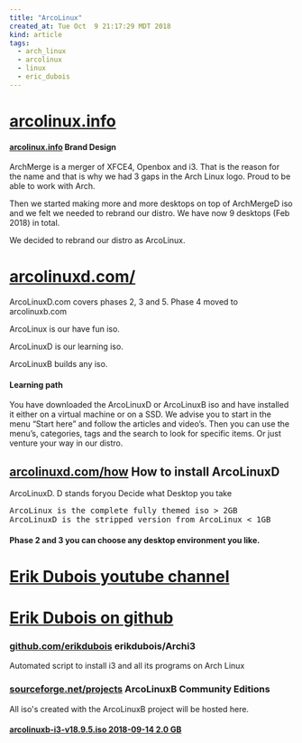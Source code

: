 ```yaml
---
title: "ArcoLinux"
created_at: Tue Oct  9 21:17:29 MDT 2018
kind: article
tags:
  - arch_linux
  - arcolinux
  - linux
  - eric_dubois
---
```


<h1>
  <a href="https://arcolinux.info/" target="_blank">arcolinux.info</a>
</h1>

<h4>
  <a href="https://arcolinux.info/brand-design/" target="_blank">arcolinux.info</a>
  Brand Design
</h4>

ArchMerge is a merger of XFCE4, Openbox and i3. That is the reason for
the name and that is why we had 3 gaps in the Arch Linux logo. Proud to
be able to work with Arch.

Then we started making more and more desktops on top of ArchMergeD iso
and we felt we needed to rebrand our distro. We have now 9 desktops
(Feb 2018) in total.

We decided to rebrand our distro as ArcoLinux.

<h1>
  <a href="https://arcolinuxd.com/" target="_blank">arcolinuxd.com/</a>
</h1>

ArcoLinuxD.com covers phases 2, 3 and 5. Phase 4 moved to arcolinuxb.com

ArcoLinux is our have fun iso.

ArcoLinuxD is our learning iso.

ArcoLinuxB builds any iso.

<h4>Learning path</h4>

You have downloaded the ArcoLinuxD or ArcoLinuxB iso and have installed
it either on a virtual machine or on a SSD. We advise you to start in
the menu “Start here” and follow the articles and video’s. Then
you can use the menu’s, categories, tags and the search to look for
specific items. Or just venture your way in our distro.

<h2>
  <a href="https://arcolinuxd.com/how-to-install-arcolinuxd/#" target="_blank">arcolinuxd.com/how</a>
  How to install ArcoLinuxD
</h2>

ArcoLinuxD. D stands foryou Decide what Desktop you take

<pre>
ArcoLinux is the complete fully themed iso > 2GB
ArcoLinuxD is the stripped version from ArcoLinux < 1GB
</pre>

<h4>Phase 2 and 3 you can choose any desktop environment you like.</h4>

<h1>
  <a href="https://www.youtube.com/channel/UCJdmdUp5BrsWsYVQUylCMLg" target="_blank">Erik Dubois youtube channel</a>
</h1>

<h1>
  <a href="https://github.com/erikdubois" target="_blank">Erik Dubois on github</a>
</h1>

<h3>
  <a href="https://github.com/erikdubois/Archi3" target="_blank">github.com/erikdubois</a>
  erikdubois/Archi3
</h3>

Automated script to install i3 and all its programs on Arch Linux 

<h3>
  <a href="https://sourceforge.net/projects/arcolinux-community-editions/files/" target="_blank">sourceforge.net/projects</a>
  ArcoLinuxB Community Editions
</h3>

All iso's created with the ArcoLinuxB project will be hosted here. 

<h4>
  <a href="https://sourceforge.net/projects/arcolinux-community-editions/files/i3/" target="_blank">arcolinuxb-i3-v18.9.5.iso 2018-09-14 2.0 GB</a>
</h4>

<!--
html boilerplate fragments
<a href="" target="_blank"></a>
<a name=""></a>
<img src="" width="400px">
<ul>
  <li></li>
  <li><a href="" target="_blank"></a></li>
</ul>
<pre>
</pre>
<p style="margin-bottom: 2em;"></p>
<hr style="border: 0; height: 3px; background: #333; background-image: linear-gradient(to right, #ccc, #333, #ccc);">
<pre><code>
</code></pre>
<math xmlns='http://www.w3.org/1998/Math/MathML' display='block'>
</math>
-->
